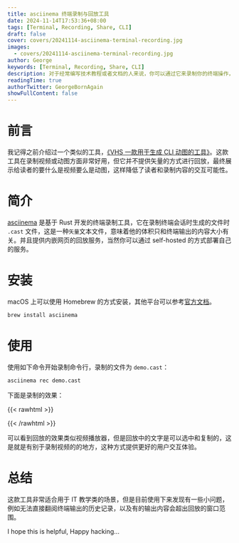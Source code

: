 ```yaml
---
title: asciinema 终端录制与回放工具
date: 2024-11-14T17:53:36+08:00
tags: [Terminal, Recording, Share, CLI]
draft: false
cover: covers/20241114-asciinema-terminal-recording.jpg
images:
  - covers/20241114-asciinema-terminal-recording.jpg
author: George
keywords: [Terminal, Recording, Share, CLI]
description: 对于经常编写技术教程或者文档的人来说，你可以通过它来录制你的终端操作，并将录制结果集成到你的网站上……
readingTime: true
authorTwitter: GeorgeBornAgain
showFullContent: false
---
```


# 前言

我记得之前介绍过一个类似的工具，[《VHS 一款用于生成 CLI 动图的工具》](technology/20231105)。这款工具在录制视频或动图方面非常好用，但它并不提供矢量的方式进行回放，最终展示给读者的要什么是视频要么是动图，这样降低了读者和录制内容的交互可能性。

# 简介

[asciinema](https://docs.asciinema.org/) 是基于 Rust 开发的终端录制工具，它在录制终端会话时生成的文件时 `.cast` 文件，这是一种`矢量`文本文件，意味着他的体积只和终端输出的内容大小有关。并且提供内嵌网页的回放服务，当然你可以通过 self-hosted 的方式部署自己的服务。

# 安装

macOS 上可以使用 Homebrew 的方式安装，其他平台可以参考[官方文档](https://docs.asciinema.org/getting-started/)。

```bash
brew install asciinema
```

# 使用

使用如下命令开始录制命令行，录制的文件为 `demo.cast`：

```bash
asciinema rec demo.cast
```

下面是录制的效果：

{{< rawhtml >}}
<div id="asciinema"></div>
<script type="text/javascript" async>
  (function(){
    var scriptEle = document.createElement("script");
    scriptEle.type = "text/javasctipt";
    scriptEle.async = true;
    scriptEle.src = "/assets/asciinema-player.min.js";
    var x = document.getElementsByTagName("head")[0];
    x.insertBefore(scriptEle, x.firstChild);
  })();
</script>

<script type="text/javascript" defer>
  setTimeout(function () {
    AsciinemaPlayer.create('/casts/asciinema.cast', document.getElementById('asciinema'));
  }, 1000);
</script>
{{< /rawhtml >}}

可以看到回放的效果类似视频播放器，但是回放中的文字是可以选中和复制的，这是就是有别于录制视频的的地方，这种方式提供更好的用户交互体验。

# 总结

这款工具非常适合用于 IT 教学类的场景，但是目前使用下来发现有一些小问题，例如无法直接翻阅终端输出的历史记录，以及有的输出内容会超出回放的窗口范围。

I hope this is helpful, Happy hacking...